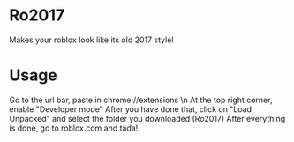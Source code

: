# Ro2017
Makes your roblox look like its old 2017 style!

# Usage
Go to the url bar, paste in chrome://extensions \n
At the top right corner, enable "Developer mode"
After you have done that, click on "Load Unpacked" and select the folder you downloaded (Ro2017)
After everything is done, go to roblox.com and tada!
